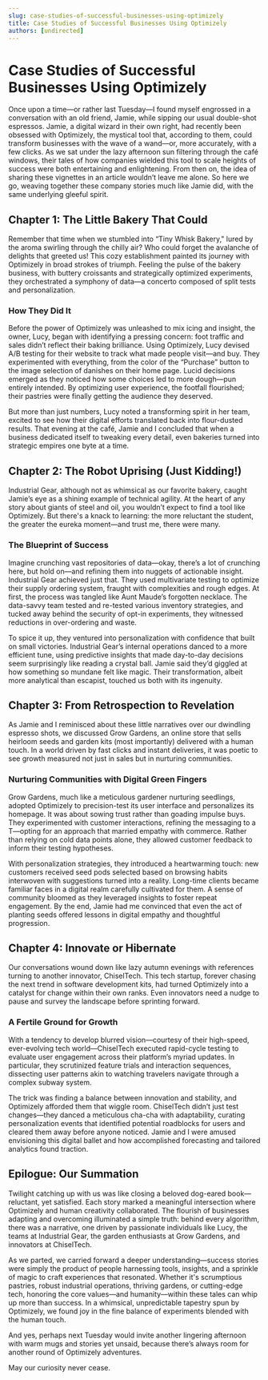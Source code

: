 ```yaml
---
slug: case-studies-of-successful-businesses-using-optimizely
title: Case Studies of Successful Businesses Using Optimizely
authors: [undirected]
---
```



# Case Studies of Successful Businesses Using Optimizely

Once upon a time—or rather last Tuesday—I found myself engrossed in a conversation with an old friend, Jamie, while sipping our usual double-shot espressos. Jamie, a digital wizard in their own right, had recently been obsessed with Optimizely, the mystical tool that, according to them, could transform businesses with the wave of a wand—or, more accurately, with a few clicks. As we sat under the lazy afternoon sun filtering through the café windows, their tales of how companies wielded this tool to scale heights of success were both entertaining and enlightening. From then on, the idea of sharing these vignettes in an article wouldn’t leave me alone. So here we go, weaving together these company stories much like Jamie did, with the same underlying gleeful spirit.

## Chapter 1: The Little Bakery That Could

Remember that time when we stumbled into “Tiny Whisk Bakery," lured by the aroma swirling through the chilly air? Who could forget the avalanche of delights that greeted us! This cozy establishment painted its journey with Optimizely in broad strokes of triumph. Feeling the pulse of the bakery business, with buttery croissants and strategically optimized experiments, they orchestrated a symphony of data—a concerto composed of split tests and personalization. 

### How They Did It

Before the power of Optimizely was unleashed to mix icing and insight, the owner, Lucy, began with identifying a pressing concern: foot traffic and sales didn’t reflect their baking brilliance. Using Optimizely, Lucy devised A/B testing for their website to track what made people visit—and buy. They experimented with everything, from the color of the “Purchase” button to the image selection of danishes on their home page. Lucid decisions emerged as they noticed how some choices led to more dough—pun entirely intended. By optimizing user experience, the footfall flourished; their pastries were finally getting the audience they deserved.

But more than just numbers, Lucy noted a transforming spirit in her team, excited to see how their digital efforts translated back into flour-dusted results. That evening at the café, Jamie and I concluded that when a business dedicated itself to tweaking every detail, even bakeries turned into strategic empires one byte at a time.

## Chapter 2: The Robot Uprising (Just Kidding!)

Industrial Gear, although not as whimsical as our favorite bakery, caught Jamie’s eye as a shining example of technical agility. At the heart of any story about giants of steel and oil, you wouldn’t expect to find a tool like Optimizely. But there's a knack to learning: the more reluctant the student, the greater the eureka moment—and trust me, there were many.

### The Blueprint of Success

Imagine crunching vast repositories of data—okay, there’s a lot of crunching here, but hold on—and refining them into nuggets of actionable insight. Industrial Gear achieved just that. They used multivariate testing to optimize their supply ordering system, fraught with complexities and rough edges. At first, the process was tangled like Aunt Maude’s forgotten necklace. The data-savvy team tested and re-tested various inventory strategies, and tucked away behind the security of opt-in experiments, they witnessed reductions in over-ordering and waste.

To spice it up, they ventured into personalization with confidence that built on small victories. Industrial Gear’s internal operations danced to a more efficient tune, using predictive insights that made day-to-day decisions seem surprisingly like reading a crystal ball. Jamie said they’d giggled at how something so mundane felt like magic. Their transformation, albeit more analytical than escapist, touched us both with its ingenuity.

## Chapter 3: From Retrospection to Revelation 

As Jamie and I reminisced about these little narratives over our dwindling espresso shots, we discussed Grow Gardens, an online store that sells heirloom seeds and garden kits (most importantly) delivered with a human touch. In a world driven by fast clicks and instant deliveries, it was poetic to see growth measured not just in sales but in nurturing communities.

### Nurturing Communities with Digital Green Fingers

Grow Gardens, much like a meticulous gardener nurturing seedlings, adopted Optimizely to precision-test its user interface and personalizes its homepage. It was about sowing trust rather than goading impulse buys. They experimented with customer interactions, refining the messaging to a T—opting for an approach that married empathy with commerce. Rather than relying on cold data points alone, they allowed customer feedback to inform their testing hypotheses.

With personalization strategies, they introduced a heartwarming touch: new customers received seed pods selected based on browsing habits interwoven with suggestions turned into a reality. Long-time clients became familiar faces in a digital realm carefully cultivated for them. A sense of community bloomed as they leveraged insights to foster repeat engagement. By the end, Jamie had me convinced that even the act of planting seeds offered lessons in digital empathy and thoughtful progression.

## Chapter 4: Innovate or Hibernate

Our conversations wound down like lazy autumn evenings with references turning to another innovator, ChiselTech. This tech startup, forever chasing the next trend in software development kits, had turned Optimizely into a catalyst for change within their own ranks. Even innovators need a nudge to pause and survey the landscape before sprinting forward.

### A Fertile Ground for Growth

With a tendency to develop blurred vision—courtesy of their high-speed, ever-evolving tech world—ChiselTech executed rapid-cycle testing to evaluate user engagement across their platform’s myriad updates. In particular, they scrutinized feature trials and interaction sequences, dissecting user patterns akin to watching travelers navigate through a complex subway system. 

The trick was finding a balance between innovation and stability, and Optimizely afforded them that wiggle room. ChiselTech didn’t just test changes—they danced a meticulous cha-cha with adaptability, curating personalization events that identified potential roadblocks for users and cleared them away before anyone noticed. Jamie and I were amused envisioning this digital ballet and how accomplished forecasting and tailored analytics found traction.

## Epilogue: Our Summation

Twilight catching up with us was like closing a beloved dog-eared book—reluctant, yet satisfied. Each story marked a meaningful intersection where Optimizely and human creativity collaborated. The flourish of businesses adapting and overcoming illuminated a simple truth: behind every algorithm, there was a narrative, one driven by passionate individuals like Lucy, the teams at Industrial Gear, the garden enthusiasts at Grow Gardens, and innovators at ChiselTech.

As we parted, we carried forward a deeper understanding—success stories were simply the product of people harnessing tools, insights, and a sprinkle of magic to craft experiences that resonated. Whether it's scrumptious pastries, robust industrial operations, thriving gardens, or cutting-edge tech, honoring the core values—and humanity—within these tales can whip up more than success. In a whimsical, unpredictable tapestry spun by Optimizely, we found joy in the fine balance of experiments blended with the human touch.

And yes, perhaps next Tuesday would invite another lingering afternoon with warm mugs and stories yet unsaid, because there’s always room for another round of Optimizely adventures.

May our curiosity never cease.

```
